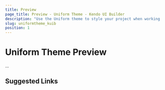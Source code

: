 ```yaml
---
title: Preview
page_title: Preview - Uniform Theme - Kendo UI Builder
description: "Use the Uniform theme to style your project when working the Kendo UI Builder tool for creating and managing Angular and AngularJS-based web applications."
slug: uniformtheme_kuib
position: 1
---
```


# Uniform Theme Preview

...

## Suggested Links

